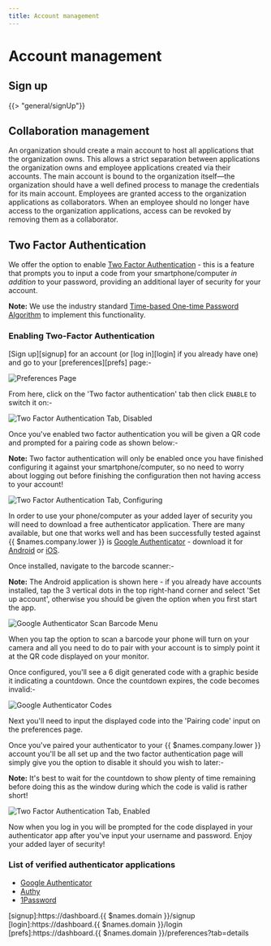 ```yaml
---
title: Account management
---
```


# Account management

## Sign up

{{> "general/signUp"}}

## Collaboration management

An organization should create a main account to host all applications that the organization owns. This allows a strict separation between applications the organization owns and employee applications created via their accounts. The main account is bound to the organization itself—the organization should have a well defined process to manage the credentials for its main account. Employees are granted access to the organization applications as collaborators. When an employee should no longer have access to the organization applications, access can be revoked by removing them as a collaborator.

## Two Factor Authentication

We offer the option to enable [Two Factor Authentication][2fa] - this is a feature that prompts you to input a code from your smartphone/computer *in addition* to your password, providing an additional layer of security for your account.

__Note:__ We use the industry standard [Time-based One-time Password Algorithm][totp] to implement this functionality.

### Enabling Two-Factor Authentication

[Sign up][signup] for an account (or [log in][login] if you already have one) and go to your [preferences][prefs] page:-

![Preferences Page](/img/screenshots/2fa1.png)

From here, click on the 'Two factor authentication' tab then click `ENABLE` to switch it on:-

![Two Factor Authentication Tab, Disabled](/img/screenshots/2fa2.png)

Once you've enabled two factor authentication you will be given a QR code and prompted for a pairing code as shown below:-

__Note:__ Two factor authentication will only be enabled once you have finished configuring it against your smartphone/computer, so no need to worry about logging out before finishing the configuration then not having access to your account!

![Two Factor Authentication Tab, Configuring](/img/screenshots/2fa3.png)

In order to use your phone/computer as your added layer of security you will need to download a free authenticator application. There are many available, but one that works well and has been successfully tested against {{ $names.company.lower }} is [Google Authenticator][google-auth] - download it for [Android][google-auth-android] or [iOS][google-auth-ios].

Once installed, navigate to the barcode scanner:-

__Note:__ The Android application is shown here - if you already have accounts installed, tap the 3 vertical dots in the top right-hand corner and select 'Set up account', otherwise you should be given the option when you first start the app.

![Google Authenticator Scan Barcode Menu](/img/screenshots/2fa3mobile1.png)

When you tap the option to scan a barcode your phone will turn on your camera and all you need to do to pair with your account is to simply point it at the QR code displayed on your monitor.

Once configured, you'll see a 6 digit generated code with a graphic beside it indicating a countdown. Once the countdown expires, the code becomes invalid:-

![Google Authenticator Codes](/img/screenshots/2fa3mobile2.png)

Next you'll need to input the displayed code into the 'Pairing code' input on the preferences page.

Once you've paired your authenticator to your {{ $names.company.lower }} account you'll be all set up and the two factor authentication page will simply give you the option to disable it should you wish to later:-

__Note:__ It's best to wait for the countdown to show plenty of time remaining before doing this as the window during which the code is valid is rather short!

![Two Factor Authentication Tab, Enabled](/img/screenshots/2fa4.png)

Now when you log in you will be prompted for the code displayed in your authenticator app after you've input your username and password. Enjoy your added layer of security!

### List of verified authenticator applications

* [Google Authenticator](https://support.google.com/accounts/answer/1066447)
* [Authy](https://www.authy.com)
* [1Password](https://1password.com)


[signup]:https://dashboard.{{ $names.domain }}/signup
[login]:https://dashboard.{{ $names.domain }}/login
[prefs]:https://dashboard.{{ $names.domain }}/preferences?tab=details

[2fa]:https://en.wikipedia.org/wiki/Two_factor_authentication
[totp]:https://en.wikipedia.org/wiki/Time-based_One-time_Password_Algorithm
[google-auth]:https://en.wikipedia.org/wiki/Google_Authenticator
[google-auth-android]:https://play.google.com/store/apps/details?id=com.google.android.apps.authenticator2&hl=en_GB
[google-auth-ios]:https://itunes.apple.com/gb/app/google-authenticator/id388497605?mt=8
